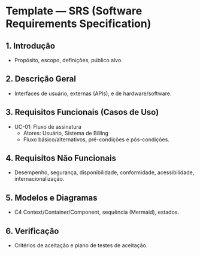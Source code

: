 # Template — SRS (Software Requirements Specification)

## 1. Introdução
- Propósito, escopo, definições, público alvo.

## 2. Descrição Geral
- Interfaces de usuário, externas (APIs), e de hardware/software.

## 3. Requisitos Funcionais (Casos de Uso)
- UC-01: Fluxo de assinatura
  - Atores: Usuário, Sistema de Billing
  - Fluxo básico/alternativos, pré-condições e pós-condições.

## 4. Requisitos Não Funcionais
- Desempenho, segurança, disponibilidade, conformidade, acessibilidade, internacionalização.

## 5. Modelos e Diagramas
- C4 Context/Container/Component, sequência (Mermaid), estados.

## 6. Verificação
- Critérios de aceitação e plano de testes de aceitação.

